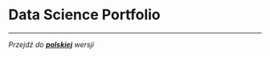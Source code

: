 
# Data Science Portfolio
---
*Przejdź do **[polskiej](https://github.com/Grobo97/data-science-portfolio/blob/main/README.md)** wersji*  





